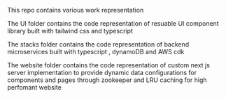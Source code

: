 This repo contains various work representation 


The UI folder contains the code representation of resuable UI component library built with tailwind css and typescript 

The stacks folder contains the code representation of backend microservices built with typescript , dynamoDB and AWS cdk

The website folder contains the code representation of custom next js server implementation to provide dynamic data configurations for components and pages through zookeeper and LRU caching for high perfomant website
